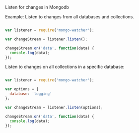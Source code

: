 Listen for changes in Mongodb

Example: Listen to changes from all databases and collections.

```javascript

var listener = require('mongo-watcher');

var changeStream = listener.listen();

changeStream.on('data', function(data) {
  console.log(data);
});

```


Listen to changes on all collections in a specific database:

```javascript

var listener = require('mongo-watcher');

var options = {
  database: 'logging'
};

var changeStream = listener.listen(options);

changeStream.on('data', function(data) {
  console.log(data);
});


```

